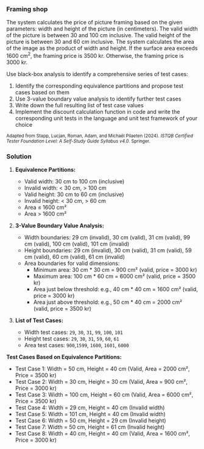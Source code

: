 ### Framing shop
The system calculates the price of picture framing based on the given parameters: width and height of the picture (in centimeters). The valid width of the picture is between 30 and 100 cm inclusive. The valid height of the picture is between 30 and 60 cm inclusive. The system calculates the area of the image as the product of width and height. If the surface area exceeds 1600 cm<sup>2</sup>, the framing price is 3500 kr. Otherwise, the framing price is 3000 kr.

Use black-box analysis to identify a comprehensive series of test cases:

1. Identify the corresponding equivalence partitions and propose test cases based on them
2. Use 3-value boundary value analysis to identify further test cases
3. Write down the full resulting list of test case values
4. Implement the discount calculation function in code and write the corresponding unit tests in the language and unit test framework of your choice

<sub>Adapted from Stapp, Lucjan, Roman, Adam, and Michaël Pilaeten (2024). _ISTQB Certified Tester Foundation Level: A Self-Study Guide Syllabus v4.0_. Springer.</sub>

### Solution

1. **Equivalence Partitions:**
   - Valid width: 30 cm to 100 cm (inclusive)
   - Invalid width: < 30 cm, > 100 cm
   - Valid height: 30 cm to 60 cm (inclusive)
   - Invalid height: < 30 cm, > 60 cm
   - Area ≤ 1600 cm²
   - Area > 1600 cm²
   
2. **3-Value Boundary Value Analysis:**
    - Width boundaries: 29 cm (invalid), 30 cm (valid), 31 cm (valid), 99 cm (valid), 100 cm (valid), 101 cm (invalid)
    - Height boundaries: 29 cm (invalid), 30 cm (valid), 31 cm (valid), 59 cm (valid), 60 cm (valid), 61 cm (invalid)
    - Area boundaries for valid dimensions:
      - Minimum area: 30 cm * 30 cm = 900 cm² (valid, price = 3000 kr)
      - Maximum area: 100 cm * 60 cm = 6000 cm² (valid, price = 3500 kr)
      - Area just below threshold: e.g., 40 cm * 40 cm = 1600 cm² (valid, price = 3000 kr)
      - Area just above threshold: e.g., 50 cm * 40 cm = 2000 cm² (valid, price = 3500 kr)

3. **List of Test Cases:**
   - Width test cases: `29`, `30`, `31`, `99`, `100`, `101` 
   - Height test cases: `29`, `30`, `31`, `59`, `60`, `61`
   - Area test cases: `900`,`1599`, `1600`, `1601`, `6000`

  **Test Cases Based on Equivalence Partitions:**
  - Test Case 1: Width = 50 cm, Height = 40 cm (Valid, Area = 2000 cm², Price = 3500 kr)
  - Test Case 2: Width = 30 cm, Height = 30 cm (Valid, Area = 900 cm², Price = 3000 kr)
  - Test Case 3: Width = 100 cm, Height = 60 cm (Valid, Area = 6000 cm², Price = 3500 kr)
  - Test Case 4: Width = 29 cm, Height = 40 cm (Invalid width)
  - Test Case 5: Width = 101 cm, Height = 40 cm (Invalid width)
  - Test Case 6: Width = 50 cm, Height = 29 cm (Invalid height)
  - Test Case 7: Width = 50 cm, Height = 61 cm (Invalid height)
  - Test Case 8: Width = 40 cm, Height = 40 cm (Valid, Area = 1600 cm², Price = 3000 kr)